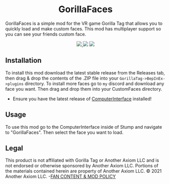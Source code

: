 <div align="center">
<h1>GorillaFaces</h1>
  <p align="left">GorillaFaces is a simple mod for the VR game Gorilla Tag that allows you to quickly load and make custom faces. This mod has multiplayer support so you can see your friends custom face.</p>
  <a href="https://discord.gg/rxSEV6PqJu">
    <img src="https://img.shields.io/badge/Discord-%237289DA.svg?logo=discord&logoColor=white">
  </a>
  <a href="https://github.com/CrafterBotOfficial/GorillaFaces/blob/main/LICENSE"><img src="https://img.shields.io/badge/license-MIT-%23373737"</img></a>
  <img src="https://img.shields.io/github/downloads/CrafterBotOfficial/GorillaFaces/total?label=Downloads">
</div>

## Installation
To install this mod download the latest stable release from the Releases tab, then drag & drop the contents of the .ZIP file into your ``GorillaTag->BepInEx->plugins`` directory. To install more faces go to ``my`` discord and download any face you want. Then drag and drop them into your CustomFaces directory.
* Ensure you have the latest release of [ComputerInterface](https://github.com/ToniMacaroni/ComputerInterface/releases) installed!

## Usage
To use this mod go to the ComputerInterface inside of Stump and navigate to "GorillaFaces". Then select the face you want to load.

## Legal
This product is not affiliated with Gorilla Tag or Another Axiom LLC and is not endorsed or otherwise sponsored by Another Axiom LLC. Portions of the materials contained herein are property of Another Axiom LLC. © 2021 Another Axiom LLC.
-[FAN CONTENT & MOD POLICY](https://www.gorillatagvr.com/fan-content-mod-policy)
